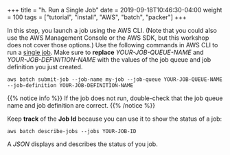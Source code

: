 +++
title = "h. Run a Single Job"
date = 2019-09-18T10:46:30-04:00
weight = 100
tags = ["tutorial", "install", "AWS", "batch", "packer"]
+++

In this step, you launch a job using the AWS CLI. (Note that you could also use the AWS Management Console or the AWS SDK, but this workshop does not cover those options.) 
Use the following commands in AWS CLI to run a [single job](https://docs.aws.amazon.com/batch/latest/userguide/submit_job.html). Make sure to **replace** *YOUR-JOB-QUEUE-NAME* and *YOUR-JOB-DEFINITION-NAME* with the values of the job queue and job definition you just created.

```
aws batch submit-job --job-name my-job --job-queue YOUR-JOB-QUEUE-NAME --job-definition YOUR-JOB-DEFINITION-NAME
```

{{% notice info %}}
If the job does not run, double-check that the job queue name and job definition are correct.
{{% /notice %}}

Keep **track** of the **Job Id** because you can use it to show the status of a job:

```
aws batch describe-jobs --jobs YOUR-JOB-ID
```

A *JSON* displays and describes the status of you job.
